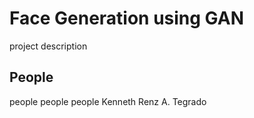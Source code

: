 # Face Generation using GAN 
project description 

## People 
people 
people 
people
Kenneth Renz A. Tegrado
